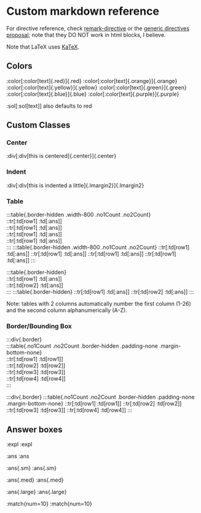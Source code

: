 # Custom markdown reference

For directive reference, check [remark-directive](https://github.com/remarkjs/remark-directive) or the [generic directives proposal](https://talk.commonmark.org/t/generic-directives-plugins-syntax/444); note that they DO NOT work in html blocks, I believe.

Note that LaTeX uses [KaTeX](https://talk.commonmark.org/t/generic-directives-plugins-syntax/444). 

## Colors

:color[\:color[text]{.red}]{.red} 
:color[\:color[text]{.orange}]{.orange}
:color[\:color[text]{.yellow}]{.yellow} 
:color[\:color[text]{.green}]{.green} 
:color[\:color[text]{.blue}]{.blue} 
:color[\:color[text]{.purple}]{.purple}

:sol[\:sol[text]] also defaults to red

## Custom Classes

### Center

:div[\:div[this is centered]{.center}]{.center}

### Indent

:div[\:div[this is indented a little]{.lmargin2}]{.lmargin2}

### Table

\:::table{.border-hidden .width-800 .no1Count .no2Count}
<br>\:\:tr[\:td[row1] \:td[\:ans]]
<br>\:\:tr[\:td[row1] \:td[\:ans]]
<br>\:\:tr[\:td[row1] \:td[\:ans]]
<br>\:\:tr[\:td[row1] \:td[\:ans]]
<br>\:::
:::table{.border-hidden .width-800 .no1Count .no2Count}
::tr[:td[row1] :td[:ans]]
::tr[:td[row1] :td[:ans]]
::tr[:td[row1] :td[:ans]]
::tr[:td[row1] :td[:ans]]
:::


\:::table{.border-hidden}
<br>\:\:tr[\:td[row1] \:td[\:ans]]
<br>\:\:tr[\:td[row2] \:td[\:ans]]
<br>\:::
:::table{.border-hidden}
::tr[:td[row1] :td[:ans]]
::tr[:td[row2] :td[:ans]]
:::

Note: tables with 2 columns automatically number the first column (1-26) and the second column alphanumerically (A-Z). 

### Border/Bounding Box

<div>
:::div{.border}
<br>:::table{.no1Count .no2Count .border-hidden .padding-none .margin-bottom-none}
<br>::tr[:td[row1] :td[row1]]
<br>::tr[:td[row2] :td[row2]]
<br>::tr[:td[row3] :td[row3]]
<br>::tr[:td[row4] :td[row4]]
<br>:::
</div>

:::div{.border}
:::table{.no1Count .no2Count .border-hidden .padding-none .margin-bottom-none}
::tr[:td[row1] :td[row1]]
::tr[:td[row2] :td[row2]]
::tr[:td[row3] :td[row3]]
::tr[:td[row4] :td[row4]]
:::

## Answer boxes

\:expl
:expl

\:ans :ans

\:ans{.sm} :ans{.sm}

\:ans{.med} :ans{.med}

\:ans{.large} :ans{.large}


\:match{num=10}
:match{num=10}
